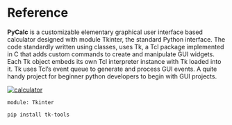 # Reference
**PyCalc** is a customizable elementary graphical user interface based calculator designed with module Tkinter, the standard Python interface. The code standardly written using classes, uses Tk, a Tcl package implemented in C that adds custom commands to create and manipulate GUI widgets. Each Tk object embeds its own Tcl interpreter instance with Tk loaded into it. Tk uses Tcl’s event queue to generate and process GUI events. A quite handy project for beginner python developers to begin with GUI projects.

[![calculator](https://user-images.githubusercontent.com/74248485/126494856-5e33bf97-5be6-456a-a66f-814345ae9ed1.png)](https://github.com/stdsorcerer/PyCalc/blob/main/main.py)

`module: Tkinter`
```
pip install tk-tools
```
